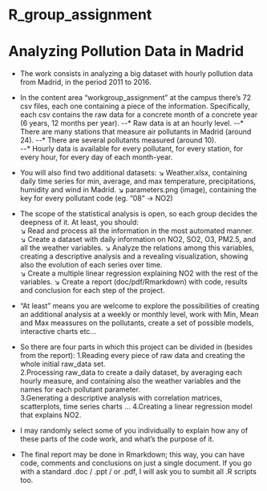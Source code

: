 # R_group_assignment

# Analyzing Pollution Data in Madrid
* The work consists in analyzing a big dataset with hourly pollution data from Madrid, in the period 2011 to 2016. 

* In the content area “workgroup_assignment” at the campus there’s 72 csv files, each one containing a piece of the information.     Specifically, each csv contains the raw data for a concrete month of a concrete year (6 years, 12 months per year). 
--* Raw data is at an hourly level. 
--* There are many stations that measure air pollutants in Madrid (around 24). 
--* There are several pollutants measured (around 10).  
--* Hourly data is available for every pollutant, for every station, for every hour, for every day of each month-year.  

* You will also find two additional datasets: 
  ↘ Weather.xlsx, containing daily time series for min, average, and max temperature, precipitations, humidity and wind in Madrid. 
  ↘ parameters.png (image), containing the key for every pollutant code (eg. “08” -> NO2)  

* The scope of the statistical analysis is open, so each group decides the deepness of it. At least, you should:  
  ↘ Read and process all the information in the most automated manner.  
  ↘ Create a dataset with daily information on NO2, SO2, O3, PM2.5, and all the weather variables. 
  ↘ Analyze the relations among this variables, creating a descriptive analysis and a revealing visualization, showing also the evolution  of each series over time.  
  ↘ Create a multiple linear regression explaining NO2 with the rest of the variables. 
  ↘ Create a report (doc/pdf/Rmarkdown) with code, results and conclusion for each step of the project.  

* “At least” means you are welcome to explore the possibilities of creating an additional analysis at a weekly or monthly level, work with Min, Mean and Max meassures on the pollutants, create a set of possible models, interactive charts etc…   

* So there are four parts in which this project can be divided in (besides from the report): 
  1.Reading every piece of raw data and creating the whole initial raw_data set.  
  2.Processing raw_data to create a daily dataset, by averaging each hourly measure, and containing also the weather variables and the names for each pollutant parameter.  
  3.Generating a descriptive analysis with correlation matrices, scatterplots, time series charts … 
  4.Creating a linear regression model that explains NO2.  
* I may randomly select some of you individually to explain how any of these parts of the code work, and what’s the purpose of it.  

* The final report may be done in Rmarkdown; this way, you can have code, comments and conclusions on just a single document. If you go with a standard .doc / .ppt / or .pdf, I will ask you to sumbit all .R scripts too.   

